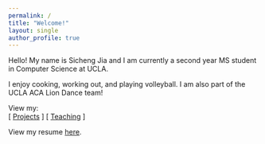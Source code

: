 ```yaml
---
permalink: /
title: "Welcome!"
layout: single
author_profile: true
---
```


Hello! My name is Sicheng Jia and I am currently a second year MS student in Computer Science at UCLA.

I enjoy cooking, working out, and playing volleyball. I am also part of the UCLA ACA Lion Dance team!

View my:\
\[ [Projects](./_pages/projects.md) \] \[ [Teaching](./_pages/teaching.md) \]

View my resume [here]().